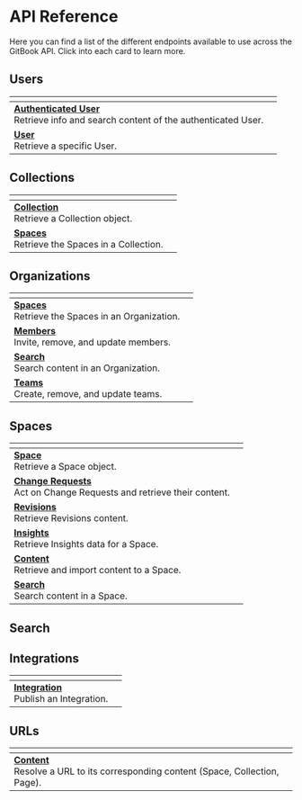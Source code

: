 # API Reference

Here you can find a list of the different endpoints available to use across the GitBook API. Click into each card to learn more.

## Users

<table data-card-size="large" data-view="cards"><thead><tr><th></th><th></th></tr></thead><tbody><tr><td><a href="users.md"><strong>Authenticated User</strong></a><br>Retrieve info and search content of the authenticated User.</td><td></td></tr><tr><td><a href="users.md"><strong>User</strong></a><br>Retrieve a specific User.</td><td></td></tr></tbody></table>

## Collections

<table data-card-size="large" data-view="cards"><thead><tr><th></th><th></th></tr></thead><tbody><tr><td><a href="collections.md"><strong>Collection</strong></a><br>Retrieve a Collection object.</td><td></td></tr><tr><td><a href="collections.md"><strong>Spaces</strong></a><br>Retrieve the Spaces in a Collection.</td><td></td></tr></tbody></table>

## Organizations

<table data-card-size="large" data-view="cards"><thead><tr><th></th><th></th></tr></thead><tbody><tr><td><a href="organizations/"><strong>Spaces</strong></a><br>Retrieve the Spaces in an Organization.</td><td></td></tr><tr><td><a href="organizations/members.md"><strong>Members</strong></a><br>Invite, remove, and update members.</td><td></td></tr><tr><td><a href="organizations/"><strong>Search</strong></a><br>Search content in an Organization.</td><td></td></tr><tr><td><a href="organizations/teams.md"><strong>Teams</strong></a><br>Create, remove, and update teams.</td><td></td></tr></tbody></table>

## Spaces

<table data-view="cards"><thead><tr><th></th><th></th></tr></thead><tbody><tr><td><a href="spaces/"><strong>Space</strong></a><br>Retrieve a Space object.</td><td></td></tr><tr><td><a href="spaces/change-requests.md"><strong>Change Requests</strong></a><br>Act on Change Requests and retrieve their content.</td><td></td></tr><tr><td><a href="spaces/revisions.md"><strong>Revisions</strong></a><br>Retrieve Revisions content.</td><td></td></tr><tr><td><a href="spaces/insights.md"><strong>Insights</strong></a><br>Retrieve Insights data for a Space.</td><td></td></tr><tr><td><a href="spaces/content.md"><strong>Content</strong></a><br>Retrieve and import content to a Space.</td><td></td></tr><tr><td><a href="spaces/"><strong>Search</strong></a><br>Search content in a Space.</td><td></td></tr></tbody></table>

## Search



## Integrations

<table data-card-size="large" data-view="cards"><thead><tr><th></th><th></th></tr></thead><tbody><tr><td><a href="integrations.md"><strong>Integration</strong></a><br>Publish an Integration.</td><td></td></tr></tbody></table>

## URLs

<table data-card-size="large" data-view="cards"><thead><tr><th></th><th></th></tr></thead><tbody><tr><td><a href="urls.md"><strong>Content</strong></a><br>Resolve a URL to its corresponding content (Space, Collection, Page).</td><td></td></tr></tbody></table>
